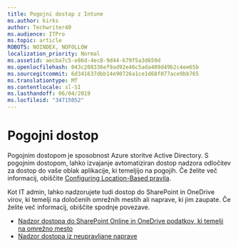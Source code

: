 ```yaml
---
title: Pogojni dostop z Intune
ms.author: kirks
author: Techwriter40
ms.audience: ITPro
ms.topic: article
ROBOTS: NOINDEX, NOFOLLOW
localization_priority: Normal
ms.assetid: aecba7c5-e86d-4ec8-9d44-679f5a3d659d
ms.openlocfilehash: 043c208336ef9ad92e46c5ada409d49b2c4ee65b
ms.sourcegitcommit: 6d341637dbb14e90726a1ce1d68f077ace9bb765
ms.translationtype: MT
ms.contentlocale: sl-SI
ms.lasthandoff: 06/04/2019
ms.locfileid: "34715052"
---
```

# <a name="conditional-access"></a>Pogojni dostop

<p>Pogojnim dostopom je sposobnost Azure storitve Active Directory. S pogojnim dostopom, lahko izvajanje avtomatiziran dostop nadzora odločitev za dostop do vaše oblak aplikacije, ki temeljijo na pogojih. Če želite več informacij, obiščite <a href="https://docs.microsoft.com/en-us/azure/active-directory/conditional-access/overview">Configuring Location-Based pravila</a>.</p> <p>Kot IT admin, lahko nadzorujete tudi dostop do SharePoint in OneDrive virov, ki temelji na določenih omrežnih mestih ali naprave, ki jim zaupate. Če želite več informacij, obiščite spodnje povezave.</p> <ul> <li><a href="https://docs.microsoft.com/en-us/sharepoint/control-access-based-on-network-location">Nadzor dostopa do SharePoint Online in OneDrive podatkov, ki temelji na omrežno mesto</a></li> <li><a href="https://docs.microsoft.com/en-us/sharepoint/control-access-from-unmanaged-devices">Nadzor dostopa iz neupravljane naprave</a></li> </ul>

